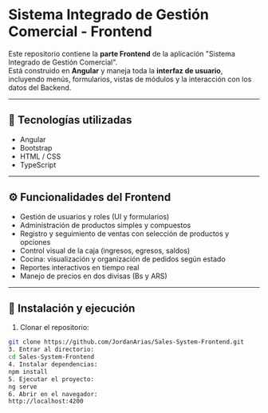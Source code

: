 # Sistema Integrado de Gestión Comercial - Frontend

Este repositorio contiene la **parte Frontend** de la aplicación "Sistema Integrado de Gestión Comercial".  
Está construido en **Angular** y maneja toda la **interfaz de usuario**, incluyendo menús, formularios, vistas de módulos y la interacción con los datos del Backend.

---

## 🚀 Tecnologías utilizadas

- Angular  
- Bootstrap  
- HTML / CSS  
- TypeScript  

---

## ⚙️ Funcionalidades del Frontend

- Gestión de usuarios y roles (UI y formularios)  
- Administración de productos simples y compuestos  
- Registro y seguimiento de ventas con selección de productos y opciones  
- Control visual de la caja (ingresos, egresos, saldos)  
- Cocina: visualización y organización de pedidos según estado  
- Reportes interactivos en tiempo real  
- Manejo de precios en dos divisas (Bs y ARS)  

---

## 🧰 Instalación y ejecución

1. Clonar el repositorio:
```bash
git clone https://github.com/JordanArias/Sales-System-Frontend.git
3. Entrar al directorio:
cd Sales-System-Frontend
4. Instalar dependencias:
npm install
5. Ejecutar el proyecto:
ng serve
6. Abrir en el navegador:
http://localhost:4200
